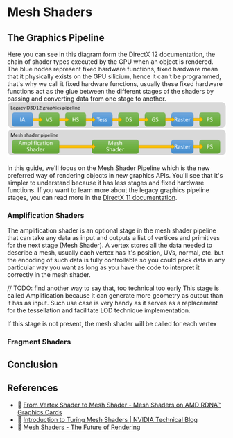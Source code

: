 # Mesh Shaders

## The Graphics Pipeline

Here you can see in this diagram form the DirectX 12 documentation, the chain of shader types executed by the GPU when an object is rendered. The blue nodes represent fixed hardware functions, fixed hardware mean that it physically exists on the GPU silicium, hence it can't be programmed, that's why we call it fixed hardware functions, usually these fixed hardware functions act as the glue between the different stages of the shaders by passing and converting data from one stage to another.
[![](Media/Images/MeshShaderPipeline.png)](https://devblogs.microsoft.com/directx/dev-preview-of-new-directx-12-features/)

In this guide, we'll focus on the Mesh Shader Pipeline which is the new preferred way of rendering objects in new graphics APIs. You'll see that it's simpler to understand because it has less stages and fixed hardware functions. If you want to learn more about the legacy graphics pipeline stages, you can read more in the [DirectX 11 documentation](https://learn.microsoft.com/en-us/windows/win32/direct3d11/overviews-direct3d-11-graphics-pipeline).

### Amplification Shaders

The amplification shader is an optional stage in the mesh shader pipeline that can take any data as input and outputs a list of vertices and primitives for the next stage (Mesh Shader). A vertex stores all the data needed to describe a mesh, usually each vertex has it's position, UVs, normal, etc. but the encoding of such data is fully controllable so you could pack data in any particular way you want as long as you have the code to interpret it correctly in the mesh shader.

// TODO: find another way to say that, too technical too early
This stage is called Amplification because it can generate more geometry as output than it has as input. Such use case is very handy as it serves as a replacement for the tessellation and facilitate LOD technique implementation.

If this stage is not present, the mesh shader will be called for each vertex

### Fragment Shaders

## Conclusion

## References

- 📄 [From Vertex Shader to Mesh Shader - Mesh Shaders on AMD RDNA™ Graphics Cards](https://gpuopen.com/learn/mesh_shaders/mesh_shaders-from_vertex_shader_to_mesh_shader/)
- 📄 [Introduction to Turing Mesh Shaders | NVIDIA Technical Blog](https://developer.nvidia.com/blog/introduction-turing-mesh-shaders/)
- 🎥 [Mesh Shaders - The Future of Rendering](https://www.youtube.com/watch?v=3EMdMD1PsgY)
